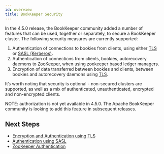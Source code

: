 ```yaml
---
id: overview
title: BookKeeper Security
---
```


In the 4.5.0 release, the BookKeeper community added a number of features that can be used, together or separately, to secure a BookKeeper cluster.
The following security measures are currently supported:

1. Authentication of connections to bookies from clients, using either [TLS](tls) or [SASL (Kerberos)](sasl).
2. Authentication of connections from clients, bookies, autorecovery daemons to [ZooKeeper](zookeeper), when using zookeeper based ledger managers.
3. Encryption of data transferred between bookies and clients, between bookies and autorecovery daemons using [TLS](tls).

It’s worth noting that security is optional - non-secured clusters are supported, as well as a mix of authenticated, unauthenticated, encrypted and non-encrypted clients.

NOTE: authorization is not yet available in 4.5.0. The Apache BookKeeper community is looking to add this feature in subsequent releases.

## Next Steps

- [Encryption and Authentication using TLS](tls)
- [Authentication using SASL](sasl)
- [ZooKeeper Authentication](zookeeper)
